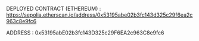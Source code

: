 DEPLOYED CONTRACT (ETHEREUM) :
https://sepolia.etherscan.io/address/0x53195abe02b3fc143d325c29f6ea2c963c8e9fc6

ADDRESS :
0x53195abE02b3fc143D325c29F6EA2c963C8e9fc6
